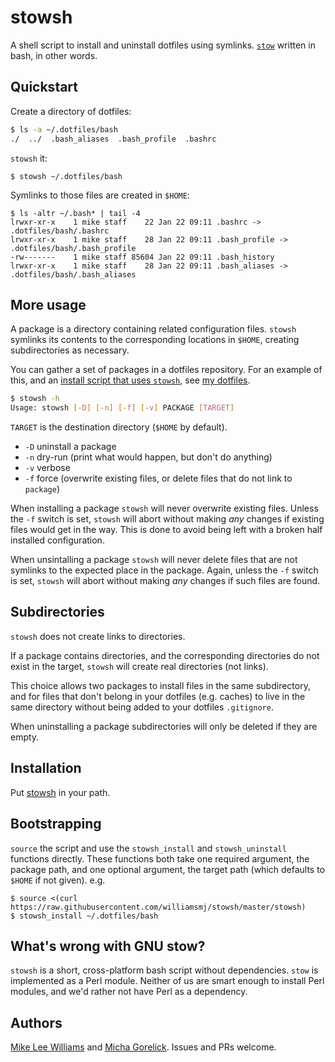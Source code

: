 # stowsh

A shell script to install and uninstall dotfiles using symlinks.
[`stow`](https://www.gnu.org/software/stow/) written in bash, in other words.

## Quickstart

Create a directory of dotfiles:
```bash
$ ls -a ~/.dotfiles/bash
./  ../  .bash_aliases  .bash_profile  .bashrc
```
`stowsh` it:
```
$ stowsh ~/.dotfiles/bash
```
Symlinks to those files are created in `$HOME`:
```
$ ls -altr ~/.bash* | tail -4
lrwxr-xr-x    1 mike staff    22 Jan 22 09:11 .bashrc -> .dotfiles/bash/.bashrc
lrwxr-xr-x    1 mike staff    28 Jan 22 09:11 .bash_profile -> .dotfiles/bash/.bash_profile
-rw-------    1 mike staff 85604 Jan 22 09:11 .bash_history
lrwxr-xr-x    1 mike staff    28 Jan 22 09:11 .bash_aliases -> .dotfiles/bash/.bash_aliases
```

## More usage

A package is a directory containing related configuration files. `stowsh`
symlinks its contents to the corresponding locations in `$HOME`, creating
subdirectories as necessary.

You can gather a set of packages in a dotfiles repository. For an example of
this, and an [install script that uses
`stowsh`](https://github.com/williamsmj/dotfiles/blob/master/install.sh), see
[my dotfiles](https://github.com/williamsmj/dotfiles).

```bash
$ stowsh -h
Usage: stowsh [-D] [-n] [-f] [-v] PACKAGE [TARGET]
```

`TARGET` is the destination directory (`$HOME` by default).

 - `-D` uninstall a package
 - `-n` dry-run (print what would happen, but don't do anything)
 - `-v` verbose
 - `-f` force (overwrite existing files, or delete files that do not link to `package`)

When installing a package `stowsh` will never overwrite existing files. Unless
the `-f` switch is set, `stowsh` will abort without making _any_ changes if
existing files would get in the way. This is done to avoid being left with a
broken half installed configuration.

When unsintalling a package `stowsh` will never delete files that are not
symlinks to the expected place in the package. Again, unless the `-f` switch is
set, `stowsh` will abort without making _any_ changes if such files are found.

## Subdirectories

`stowsh` does not create links to directories.

If a package contains directories, and the corresponding directories do not
exist in the target, `stowsh` will create real directories (not links). 

This choice allows two packages to install files in the same subdirectory, and
for files that don't belong in your dotfiles (e.g. caches) to live in the same
directory without being added to your dotfiles `.gitignore`.

When uninstalling a package subdirectories will only be deleted if they are
empty.

## Installation

Put [stowsh](https://raw.githubusercontent.com/williamsmj/stowsh/master/stowsh) in
your path.

## Bootstrapping

`source` the script and use the `stowsh_install` and `stowsh_uninstall` functions
directly. These functions both take one required argument, the package path,
and one optional argument, the target path (which defaults to `$HOME` if not
given). e.g.

```
$ source <(curl https://raw.githubusercontent.com/williamsmj/stowsh/master/stowsh)
$ stowsh_install ~/.dotfiles/bash
```

## What's wrong with GNU stow?

`stowsh` is a short, cross-platform bash script without dependencies. `stow` is
implemented as a Perl module. Neither of us are smart enough to install Perl
modules, and we'd rather not have Perl as a dependency.

## Authors

[Mike Lee Williams](https://github.com/williamsmj/) and [Micha
Gorelick](https://github.com/mynameisfiber/). Issues and PRs welcome.

